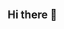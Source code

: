 ## Hi there 👋

<!--
**maayamanoj/maayamanoj** is a ✨ _special_ ✨ repository because its `README.md` (this file) appears on your GitHub profile.

Here are some ideas to get you started:

- 🔭 I’m currently working on ...
- 🌱 I’m currently learning ...
- 👯 I’m looking to collaborate on ...
- 🤔 I’m looking for help with ...
- 💬 Ask me about ...
- 📫 How to reach me: maaya.m466@gmail.com
- 😄 Pronouns: she/her
- ⚡ Fun fact: my favourite band is twenty one pilots
-->
